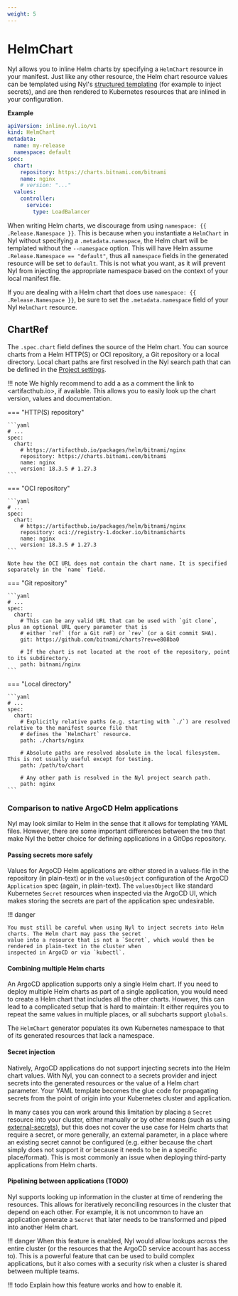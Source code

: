 ```yaml
---
weight: 5
---
```


# HelmChart

Nyl allows you to inline Helm charts by specifying a `HelmChart` resource in your manifest. Just like any other
resource, the Helm chart resource values can be templated using Nyl's [structured templating](../basics.md)
(for example to inject secrets), and are then rendered to Kubernetes resources that are inlined in your configuration.

__Example__

```yaml
apiVersion: inline.nyl.io/v1
kind: HelmChart
metadata:
  name: my-release
  namespace: default
spec:
  chart:
    repository: https://charts.bitnami.com/bitnami
    name: nginx
    # version: "..."
  values:
    controller:
      service:
        type: LoadBalancer
```

When writing Helm charts, we discourage from using `namespace: {{ .Release.Namespace }}`. This is because when you
instantiate a `HelmChart` in Nyl without specifying a `.metadata.namespace`, the Helm chart will be templated without
the `--namespace` option. This will have Helm assume `.Release.Namespace == "default"`, thus all `namespace` fields
in the generated resource will be set to `default`. This is not what you want, as it will prevent Nyl from injecting the
appropriate namespace based on the context of your local manifest file.

If you are dealing with a Helm chart that does use `namespace: {{ .Release.Namespace }}`, be sure to set the `.metadata.namespace` field of your Nyl `HelmChart` resource.

## ChartRef

The `.spec.chart` field defines the source of the Helm chart. You can source charts from a Helm HTTP(S) or OCI repository, a Git repository or a local directory. Local chart paths are first resolved in the Nyl search path that can be defined in the [Project settings](../../configuration/projects.md).

!!! note
    We highly recommend to add a as a comment the link to <artifacthub.io>, if available. This allows you to easily
    look up the chart version, values and documentation.

=== "HTTP(S) repository"

    ```yaml
    # ...
    spec:
      chart:
        # https://artifacthub.io/packages/helm/bitnami/nginx
        repository: https://charts.bitnami.com/bitnami
        name: nginx
        version: 18.3.5 # 1.27.3
    ```

=== "OCI repository"

    ```yaml
    # ...
    spec:
      chart:
        # https://artifacthub.io/packages/helm/bitnami/nginx
        repository: oci://registry-1.docker.io/bitnamicharts
        name: nginx
        version: 18.3.5 # 1.27.3
    ```

    Note how the OCI URL does not contain the chart name. It is specified separately in the `name` field.

=== "Git repository"

    ```yaml
    # ...
    spec:
      chart:
        # This can be any valid URL that can be used with `git clone`, plus an optional URL query parameter that is
        # either `ref` (for a Git reF) or `rev` (or a Git commit SHA).
        git: https://github.com/bitnami/charts?rev=e808ba0

        # If the chart is not located at the root of the repository, point to its subdirectory.
        path: bitnami/nginx
    ```

=== "Local directory"

    ```yaml
    # ...
    spec:
      chart:
        # Explicitly relative paths (e.g. starting with `./`) are resolved relative to the manifest source file that
        # defines the `HelmChart` resource.
        path: ./charts/nginx

        # Absolute paths are resolved absolute in the local filesystem. This is not usually useful except for testing.
        path: /path/to/chart

        # Any other path is resolved in the Nyl project search path.
        path: nginx
    ```

### Comparison to native ArgoCD Helm applications

Nyl may look similar to Helm in the sense that it allows for templating YAML files. However, there are some important
differences between the two that make Nyl the better choice for defining applications in a GitOps repository.

#### Passing secrets more safely

Values for ArgoCD Helm applications are either stored in a values-file in the repository (in plain-text) or in the
`valuesObject` configuration of the ArgoCD `Application` spec (again, in plain-text). The `valuesObject` like standard
Kubernetes `Secret` resources when inspected via the ArgoCD UI, which makes storing the secrets are part of the
application spec undesirable.

!!! danger

    You must still be careful when using Nyl to inject secrets into Helm charts. The Helm chart may pass the secret
    value into a resource that is not a `Secret`, which would then be rendered in plain-text in the cluster when
    inspected in ArgoCD or via `kubectl`.

#### Combining multiple Helm charts

An ArgoCD application supports only a single Helm chart. If you need to deploy multiple Helm charts as part of a single
application, you would need to create a Helm chart that includes all the other charts. However, this can lead to a
complicated setup that is hard to maintain: It either requires you to repeat the same values in multiple places, or
all subcharts support `globals`.

The `HelmChart` generator populates its own Kubernetes namespace to that of its generated resources that lack a
namespace.

#### Secret injection

Natively, ArgoCD applications do not support injecting secrets into the Helm chart values. With Nyl, you can connect
to a secrets provider and inject secrets into the generated resources or the value of a Helm chart parameter. Your
YAML template becomes the glue code for propagating secrets from the point of origin into your Kubernetes cluster
and application.

In many cases you can work around this limitation by placing a `Secret` resource into your cluster, either manually
or by other means (such as using [external-secrets]), but this does not cover the use case for Helm charts that require
a secret, or more generally, an external parameter, in a place where an existing secret cannot be configured (e.g.
either because the chart simply does not support it or because it needs to be in a specific place/format). This is
most commonly an issue when deploying third-party applications from Helm charts.

  [external-secrets]: https://external-secrets.io/latest/

#### Pipelining between applications (TODO)

Nyl supports looking up information in the cluster at time of rendering the resources. This allows for iteratively
reconciling resources in the cluster that depend on each other. For example, it is not uncommon to have an application
generate a `Secret` that later needs to be transformed and piped into another Helm chart.

!!! danger
    When this feature is enabled, Nyl would allow lookups across the entire cluster (or the resources that the
    ArgoCD service account has access to). This is a powerful feature that can be used to build complex applications,
    but it also comes with a security risk when a cluster is shared between multiple teams.

!!! todo
    Explain how this feature works and how to enable it.
